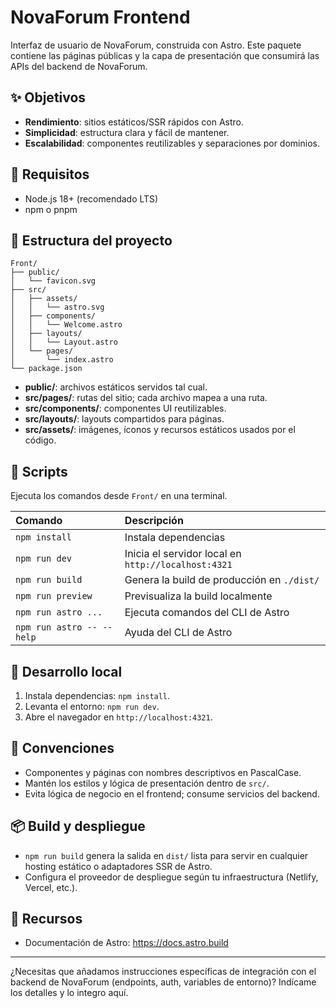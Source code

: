# NovaForum Frontend
 
 Interfaz de usuario de NovaForum, construida con Astro. Este paquete contiene las páginas públicas y la capa de presentación que consumirá las APIs del backend de NovaForum.
 
 ## ✨ Objetivos
 - **Rendimiento**: sitios estáticos/SSR rápidos con Astro.
 - **Simplicidad**: estructura clara y fácil de mantener.
 - **Escalabilidad**: componentes reutilizables y separaciones por dominios.
 
 ## 🔧 Requisitos
 - Node.js 18+ (recomendado LTS)
 - npm o pnpm
 
 ## 📁 Estructura del proyecto
 
 ```text
 Front/
 ├── public/
 │   └── favicon.svg
 ├── src/
 │   ├── assets/
 │   │   └── astro.svg
 │   ├── components/
 │   │   └── Welcome.astro
 │   ├── layouts/
 │   │   └── Layout.astro
 │   └── pages/
 │       └── index.astro
 └── package.json
 ```
 
 - **public/**: archivos estáticos servidos tal cual.
 - **src/pages/**: rutas del sitio; cada archivo mapea a una ruta.
 - **src/components/**: componentes UI reutilizables.
 - **src/layouts/**: layouts compartidos para páginas.
 - **src/assets/**: imágenes, íconos y recursos estáticos usados por el código.
 
 ## 🧞 Scripts
 Ejecuta los comandos desde `Front/` en una terminal.
 
 | Comando                   | Descripción                                        |
 | :------------------------ | :------------------------------------------------- |
 | `npm install`             | Instala dependencias                               |
 | `npm run dev`             | Inicia el servidor local en `http://localhost:4321`|
 | `npm run build`           | Genera la build de producción en `./dist/`         |
 | `npm run preview`         | Previsualiza la build localmente                    |
 | `npm run astro ...`       | Ejecuta comandos del CLI de Astro                   |
 | `npm run astro -- --help` | Ayuda del CLI de Astro                              |
 
 ## 🚀 Desarrollo local
 1. Instala dependencias: `npm install`.
 2. Levanta el entorno: `npm run dev`.
 3. Abre el navegador en `http://localhost:4321`.
 
 ## 🧩 Convenciones
 - Componentes y páginas con nombres descriptivos en PascalCase.
 - Mantén los estilos y lógica de presentación dentro de `src/`.
 - Evita lógica de negocio en el frontend; consume servicios del backend.
 
 ## 📦 Build y despliegue
 - `npm run build` genera la salida en `dist/` lista para servir en cualquier hosting estático o adaptadores SSR de Astro.
 - Configura el proveedor de despliegue según tu infraestructura (Netlify, Vercel, etc.).
 
 ## 🔗 Recursos
 - Documentación de Astro: https://docs.astro.build
 
 ---
 ¿Necesitas que añadamos instrucciones específicas de integración con el backend de NovaForum (endpoints, auth, variables de entorno)? Indícame los detalles y lo integro aquí.
